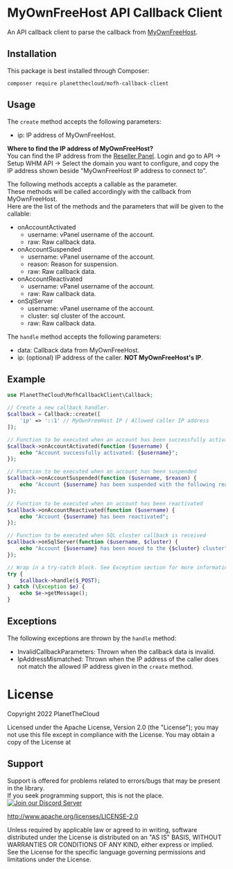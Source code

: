 # MyOwnFreeHost API Callback Client
An API callback client to parse the callback from [MyOwnFreeHost](https://myownfreehost.net/).

## Installation
This package is best installed through Composer:
```
composer require planetthecloud/mofh-callback-client
```

## Usage
The `create` method accepts the following parameters:
- ip: IP address of MyOwnFreeHost.

**Where to find the IP address of MyOwnFreeHost?**  
You can find the IP address from the [Reseller Panel](https://panel.myownfreehost.net/). Login and go to API -> Setup WHM API -> Select the domain you want to configure, and copy the IP address shown beside "MyOwnFreeHost IP address to connect to".

The following methods accepts a callable as the parameter.  
These methods will be called accordingly with the callback from MyOwnFreeHost.  
Here are the list of the methods and the parameters that will be given to the callable:
- onAccountActivated
  - username: vPanel username of the account.
  - raw: Raw callback data.
- onAccountSuspended
  - username: vPanel username of the account.
  - reason: Reason for suspension.
  - raw: Raw callback data.
- onAccountReactivated
  - username: vPanel username of the account.
  - raw: Raw callback data.
- onSqlServer
  - username: vPanel username of the account.
  - cluster: sql cluster of the account.
  - raw: Raw callback data.

The `handle` method accepts the following parameters:
- data: Callback data from MyOwnFreeHost.
- ip: (optional) IP address of the caller. **NOT MyOwnFreeHost's IP**.

## Example
```php
use PlanetTheCloud\MofhCallbackClient\Callback;

// Create a new callback handler.
$callback = Callback::create([
    'ip' => '::1' // MyOwnFreeHost IP / Allowed caller IP address
]);

// Function to be executed when an account has been successfully activated
$callback->onAccountActivated(function ($username) {
    echo "Account successfully activated: {$username}";
});

// Function to be executed when an account has been suspended
$callback->onAccountSuspended(function ($username, $reason) {
    echo "Account {$username} has been suspended with the following reason: {$reason}";
});

// Function to be executed when an account has been reactivated
$callback->onAccountReactivated(function ($username) {
    echo "Account {$username} has been reactivated";
});

// Function to be executed when SQL cluster callback is received
$callback->onSqlServer(function ($username, $cluster) {
    echo "Account {$username} has been moved to the {$cluster} cluster";
});

// Wrap in a try-catch block. See Exception section for more information
try {
    $callback->handle($_POST);
} catch (\Exception $e) {
    echo $e->getMessage();
}
```

## Exceptions
The following exceptions are thrown by the `handle` method:
- InvalidCallbackParameters: Thrown when the callback data is invalid.
- IpAddressMismatched: Thrown when the IP address of the caller does not match the allowed IP address given in the `create` method.

# License
Copyright 2022 PlanetTheCloud

Licensed under the Apache License, Version 2.0 (the "License"); you may not use this file except in compliance with the License. You may obtain a copy of the License at

## Support
Support is offered for problems related to errors/bugs that may be present in the library.  
If you seek programming support, this is not the place.  
<a href="https://discord.gg/mmEWpnwB8D"><img src="https://discordapp.com/api/guilds/399429466566426635/widget.png?style=banner2" alt="Join our Discord Server" title="Planet Dev Network"></a>

http://www.apache.org/licenses/LICENSE-2.0

Unless required by applicable law or agreed to in writing, software distributed under the License is distributed on an "AS IS" BASIS, WITHOUT WARRANTIES OR CONDITIONS OF ANY KIND, either express or implied. See the License for the specific language governing permissions and limitations under the License.
